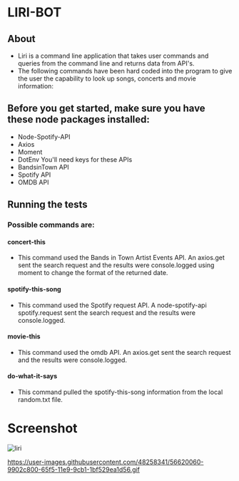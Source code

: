 # LIRI-BOT

## About
- Liri is a command line application that takes user commands and queries from the command line and returns data from API's. 
- The following commands have been hard coded into the program to give the user the capability to look up songs, concerts and movie information:


## Before you get started, make sure you have these node packages installed:

- Node-Spotify-API
- Axios
- Moment
- DotEnv You'll need keys for these APIs
- BandsinTown API
- Spotify API
- OMDB API


## Running the tests
### Possible commands are:

#### concert-this 
- This command used the Bands in Town Artist Events API. An axios.get sent the search request and the results were console.logged using moment to change the format of the returned date.
#### spotify-this-song 
- This command used the Spotify request API. A node-spotify-api spotify.request sent the search request and the results were console.logged.
#### movie-this 
- This command used the omdb API. An axios.get sent the search request and the results were console.logged.
#### do-what-it-says
- This command pulled the spotify-this-song information from the local random.txt file.

# Screenshot

![liri](https://user-images.githubusercontent.com/48258341/56620060-9902c800-65f5-11e9-9cb1-1bf529ea1d56.gif)

https://user-images.githubusercontent.com/48258341/56620060-9902c800-65f5-11e9-9cb1-1bf529ea1d56.gif
